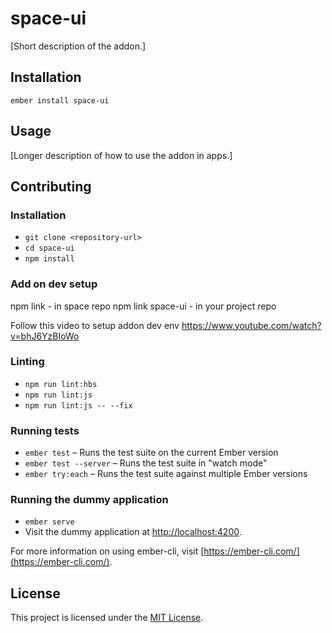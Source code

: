 # space-ui

[Short description of the addon.]

## Installation

```
ember install space-ui
```

## Usage

[Longer description of how to use the addon in apps.]

## Contributing

### Installation

- `git clone <repository-url>`
- `cd space-ui`
- `npm install`

### Add on dev setup

npm link - in space repo
npm link space-ui - in your project repo

Follow this video to setup addon dev env
https://www.youtube.com/watch?v=bhJ6YzBIoWo

### Linting

- `npm run lint:hbs`
- `npm run lint:js`
- `npm run lint:js -- --fix`

### Running tests

- `ember test` – Runs the test suite on the current Ember version
- `ember test --server` – Runs the test suite in "watch mode"
- `ember try:each` – Runs the test suite against multiple Ember versions

### Running the dummy application

- `ember serve`
- Visit the dummy application at [http://localhost:4200](http://localhost:4200).

For more information on using ember-cli, visit [https://ember-cli.com/](https://ember-cli.com/).

## License

This project is licensed under the [MIT License](LICENSE.md).
